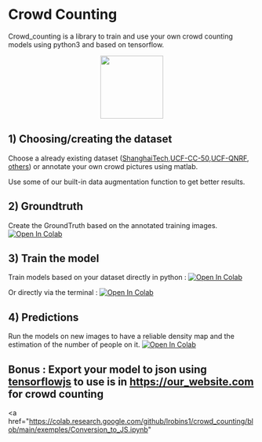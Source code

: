 # Crowd Counting
Crowd_counting is a library to train and use your own crowd counting models using python3 and based on tensorflow.
<p align="center">
<img src="https://github.com/lrobins1/crowd_counting/assets/counting_exemple.png" height="128px">
</p>


## 1) Choosing/creating the dataset 

Choose a already existing dataset ([ShanghaiTech](https://github.com/desenzhou/ShanghaiTechDataset),[UCF-CC-50](https://www.crcv.ucf.edu/data/ucf-cc-50/),[UCF-QNRF](https://www.crcv.ucf.edu/data/ucf-qnrf/), [others](https://paperswithcode.com/datasets?task=crowd-counting)) or annotate your own crowd pictures using matlab.

Use some of our built-in data augmentation function to get better results.

## 2) Groundtruth 

Create the GroundTruth based on the annotated training images.  <a href="https://colab.research.google.com/github/lrobins1/crowd_counting/blob/main/exemples/Ground%20Truth%20generation.ipynb" target="_parent"><img src="https://colab.research.google.com/assets/colab-badge.svg" alt="Open In Colab"/></a>

## 3) Train the model


Train models based on your dataset directly in python : <a href="https://colab.research.google.com/github/lrobins1/crowd_counting/blob/main/exemples/Model_Training.ipynb" target="_parent"><img src="https://colab.research.google.com/assets/colab-badge.svg" alt="Open In Colab"/></a>

Or directly via the terminal : <a href="https://colab.research.google.com/github/lrobins1/crowd_counting/blob/main/exemples/Model_Training.ipynb" target="_parent"><img src="https://colab.research.google.com/assets/colab-badge.svg" alt="Open In Colab"/></a>

## 4) Predictions

Run the models on new images to have a reliable density map and the estimation of the number of people on it. <a href="https://colab.research.google.com/github/lrobins1/crowd_counting/blob/main/exemples/Model_testing.ipynb" target="_parent"><img src="https://colab.research.google.com/assets/colab-badge.svg" alt="Open In Colab"/></a>


## Bonus : Export your model to json using [tensorflowjs](https://github.com/tensorflow/tfjs/tree/master/tfjs-converter)  to use is in https://our_website.com for crowd counting 

<a href="https://colab.research.google.com/github/lrobins1/crowd_counting/blob/main/exemples/Conversion_to_JS.ipynb"